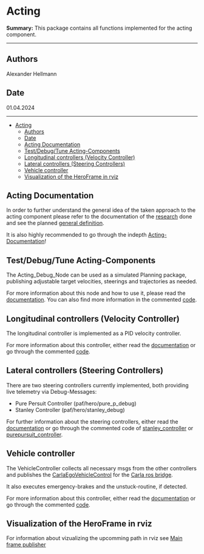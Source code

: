 # Acting

**Summary:** This package contains all functions implemented for the acting component.

---

## Authors

Alexander Hellmann

## Date

01.04.2024

---

<!-- TOC -->
- [Acting](#acting)
  - [Authors](#authors)
  - [Date](#date)
  - [Acting Documentation](#acting-documentation)
  - [Test/Debug/Tune Acting-Components](#testdebugtune-acting-components)
  - [Longitudinal controllers (Velocity Controller)](#longitudinal-controllers-velocity-controller)
  - [Lateral controllers (Steering Controllers)](#lateral-controllers-steering-controllers)
  - [Vehicle controller](#vehicle-controller)
  - [Visualization of the HeroFrame in rviz](#visualization-of-the-heroframe-in-rviz)
<!-- TOC -->

## Acting Documentation

In order to further understand the general idea of the taken approach to the acting component please refer to the documentation of the [research](../../doc/research/acting/Readme.md) done and see the planned [general definition](../../doc/general/architecture.md#acting).

It is also highly recommended to go through the indepth [Acting-Documentation](../../doc/acting/Readme.md)!

## Test/Debug/Tune Acting-Components

The Acting_Debug_Node can be used as a simulated Planning package, publishing adjustable target velocities, steerings and trajectories as needed.

For more information about this node and how to use it, please read the [documentation](../../doc/acting/acting_testing.md).
You can also find more information in the commented [code](./src/acting/Acting_Debug_Node.py).

## Longitudinal controllers (Velocity Controller)

The longitudinal controller is implemented as a PID velocity controller.

For more information about this controller, either read the [documentation](../../doc/acting/velocity_controller.md) or go through the commented [code](./src/acting/velocity_controller.py).

## Lateral controllers (Steering Controllers)

There are two steering controllers currently implemented, both providing live telemetry via Debug-Messages:

- Pure Persuit Controller (paf/hero/pure_p_debug)
- Stanley Controller (paf/hero/stanley_debug)

For further information about the steering controllers, either read the [documentation](./../../doc/acting/steering_controllers.md) or go through the commented code of [stanley_controller](./src/acting/stanley_controller.py) or [purepursuit_controller](./src/acting/pure_pursuit_controller.py).

## Vehicle controller

The VehicleController collects all necessary msgs from the other controllers and publishes the [CarlaEgoVehicleControl](https://carla.readthedocs.io/en/0.9.8/ros_msgs/#carlaegovehiclecontrol) for the [Carla ros bridge](https://github.com/carla-simulator/ros-bridge).

It also executes emergency-brakes and the unstuck-routine, if detected.

For more information about this controller, either read the [documentation](../../doc/acting/vehicle_controller.md) or go through the commented [code](./src/acting/vehicle_controller.py).

## Visualization of the HeroFrame in rviz

For information about vizualizing the upcomming path in rviz see [Main frame publisher](../../doc/acting/main_frame_publisher.md)
